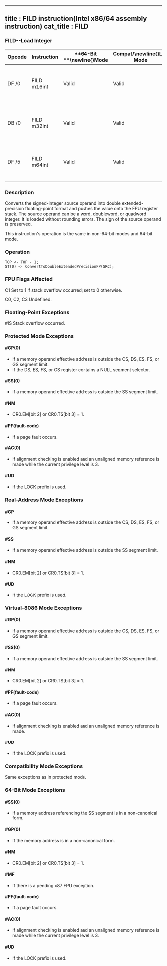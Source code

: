 ----------------------------
title : FILD instruction(Intel x86/64 assembly instruction)
cat_title : FILD
----------------------------
### FILD--Load Integer


|**Opcode**|**Instruction**|**64-Bit **\newline{}**Mode**|**Compat/**\newline{}**Leg Mode**|**Description**|
|----------|---------------|-----------------------------|---------------------------------|---------------|
|DF /0|FILD m16int|Valid|Valid|Push m16int onto the FPU register stack.|
|DB /0|FILD m32int|Valid|Valid|Push m32int onto the FPU register stack.|
|DF /5|FILD m64int|Valid|Valid|Push m64int onto the FPU register stack.|
### Description


Converts the signed-integer source operand into double extended-precision floating-point format and pushes the value onto the FPU register stack. The source operand can be a word, doubleword, or quadword integer. It is loaded without rounding errors. The sign of the source operand is preserved.

This instruction's operation is the same in non-64-bit modes and 64-bit mode.


### Operation

```info-verb
TOP <- TOP - 1;
ST(0) <- ConvertToDoubleExtendedPrecisionFP(SRC);
```
### FPU Flags Affected


C1 Set to 1 if stack overflow occurred; set to 0 otherwise.

C0, C2, C3  Undefined.

### Floating-Point Exceptions


#IS Stack overflow occurred.


### Protected Mode Exceptions

#### #GP(0)
* If a memory operand effective address is outside the CS, DS, ES, FS, or GS segment limit.
* If the DS, ES, FS, or GS register contains a NULL segment selector.

#### #SS(0)
* If a memory operand effective address is outside the SS segment limit.

#### #NM
* CR0.EM[bit 2] or CR0.TS[bit 3] = 1.

#### #PF(fault-code)
* If a page fault occurs.

#### #AC(0)
* If alignment checking is enabled and an unaligned memory reference is made while the current privilege level is 3.

#### #UD
* If the LOCK prefix is used.

### Real-Address Mode Exceptions

#### #GP
* If a memory operand effective address is outside the CS, DS, ES, FS, or GS segment limit.

#### #SS
* If a memory operand effective address is outside the SS segment limit.

#### #NM
* CR0.EM[bit 2] or CR0.TS[bit 3] = 1.

#### #UD
* If the LOCK prefix is used.

### Virtual-8086 Mode Exceptions

#### #GP(0)
* If a memory operand effective address is outside the CS, DS, ES, FS, or GS segment limit.

#### #SS(0)
* If a memory operand effective address is outside the SS segment limit.

#### #NM
* CR0.EM[bit 2] or CR0.TS[bit 3] = 1.

#### #PF(fault-code)
* If a page fault occurs.

#### #AC(0)
* If alignment checking is enabled and an unaligned memory reference is made.

#### #UD
* If the LOCK prefix is used.

### Compatibility Mode Exceptions



Same exceptions as in protected mode.


### 64-Bit Mode Exceptions

#### #SS(0)
* If a memory address referencing the SS segment is in a non-canonical form.

#### #GP(0)
* If the memory address is in a non-canonical form.

#### #NM
* CR0.EM[bit 2] or CR0.TS[bit 3] = 1.

#### #MF
* If there is a pending x87 FPU exception.

#### #PF(fault-code)
* If a page fault occurs.

#### #AC(0)
* If alignment checking is enabled and an unaligned memory reference is made while the current privilege level is 3.

#### #UD
* If the LOCK prefix is used.
